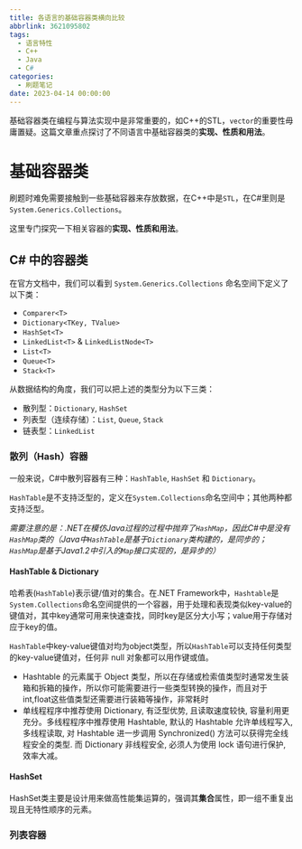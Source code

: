 ```yaml
---
title: 各语言的基础容器类横向比较
abbrlink: 3621095802
tags:
  - 语言特性
  - C++
  - Java
  - C#
categories:
  - 刷题笔记
date: 2023-04-14 00:00:00
---
```


基础容器类在编程与算法实现中是非常重要的，如C++的STL，`vector`的重要性毋庸置疑。这篇文章重点探讨了不同语言中基础容器类的**实现、性质和用法**。

<!-- more -->

# 基础容器类

刷题时难免需要接触到一些基础容器来存放数据，在C++中是`STL`，在C#里则是`System.Generics.Collections`。

这里专门探究一下相关容器的**实现、性质和用法**。

## C# 中的容器类

在官方文档中，我们可以看到 `System.Generics.Collections` 命名空间下定义了以下类：

- `Comparer<T>`
- `Dictionary<TKey, TValue>`
- `HashSet<T>`
- `LinkedList<T>` & `LinkedListNode<T>`
- `List<T>`
- `Queue<T>`
- `Stack<T>`

从数据结构的角度，我们可以把上述的类型分为以下三类：

- 散列型：`Dictionary`, `HashSet`
- 列表型（连续存储）：`List`, `Queue`, `Stack`
- 链表型：`LinkedList`

### 散列（Hash）容器

一般来说，C#中散列容器有三种：`HashTable`, `HashSet` 和 `Dictionary`。

`HashTable`是不支持泛型的，定义在`System.Collections`命名空间中；其他两种都支持泛型。

*需要注意的是：.NET在模仿Java过程的过程中抛弃了`HashMap`，因此C#中是没有`HashMap`类的（Java中`HashTable`是基于`Dictionary`类构建的，是同步的；`HashMap`是基于Java1.2中引入的`Map`接口实现的，是异步的）*

#### HashTable & Dictionary

哈希表(`HashTable`)表示键/值对的集合。在.NET Framework中，`Hashtable`是`System.Collections`命名空间提供的一个容器，用于处理和表现类似key-value的键值对，其中key通常可用来快速查找，同时key是区分大小写；value用于存储对应于key的值。

`HashTable`中key-value键值对均为object类型，所以`HashTable`可以支持任何类型的key-value键值对，任何非 null 对象都可以用作键或值。

- Hashtable 的元素属于 Object 类型，所以在存储或检索值类型时通常发生装箱和拆箱的操作，所以你可能需要进行一些类型转换的操作，而且对于int,float这些值类型还需要进行装箱等操作，非常耗时
- 单线程程序中推荐使用 Dictionary, 有泛型优势, 且读取速度较快, 容量利用更充分。多线程程序中推荐使用 Hashtable, 默认的 Hashtable 允许单线程写入, 多线程读取, 对 Hashtable 进一步调用 Synchronized() 方法可以获得完全线程安全的类型. 而 Dictionary 非线程安全, 必须人为使用 lock 语句进行保护, 效率大减。

#### HashSet

HashSet类主要是设计用来做高性能集运算的，强调其**集合**属性，即一组不重复出现且无特性顺序的元素。

### 列表容器


